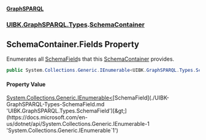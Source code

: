 #### [GraphSPARQL](./index.md 'index')
### [UIBK.GraphSPARQL.Types](./UIBK-GraphSPARQL-Types.md 'UIBK.GraphSPARQL.Types').[SchemaContainer](./UIBK-GraphSPARQL-Types-SchemaContainer.md 'UIBK.GraphSPARQL.Types.SchemaContainer')
## SchemaContainer.Fields Property
Enumerates all [SchemaField](./UIBK-GraphSPARQL-Types-SchemaField.md 'UIBK.GraphSPARQL.Types.SchemaField')s that this [SchemaContainer](./UIBK-GraphSPARQL-Types-SchemaContainer.md 'UIBK.GraphSPARQL.Types.SchemaContainer') provides.  
```csharp
public System.Collections.Generic.IEnumerable<UIBK.GraphSPARQL.Types.SchemaField> Fields { get; set; }
```
#### Property Value
[System.Collections.Generic.IEnumerable&lt;](https://docs.microsoft.com/en-us/dotnet/api/System.Collections.Generic.IEnumerable-1 'System.Collections.Generic.IEnumerable`1')[SchemaField](./UIBK-GraphSPARQL-Types-SchemaField.md 'UIBK.GraphSPARQL.Types.SchemaField')[&gt;](https://docs.microsoft.com/en-us/dotnet/api/System.Collections.Generic.IEnumerable-1 'System.Collections.Generic.IEnumerable`1')  
